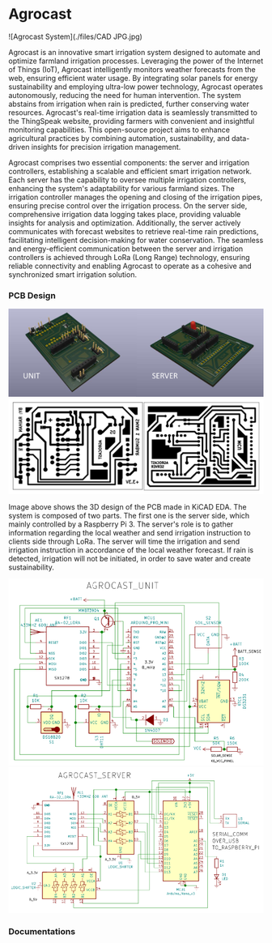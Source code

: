 # Agrocast
![Agrocast System](./files/CAD JPG.jpg)

Agrocast is an innovative smart irrigation system designed to automate and optimize farmland irrigation processes. Leveraging the power of the Internet of Things (IoT), Agrocast intelligently monitors weather forecasts from the web, ensuring efficient water usage. By integrating solar panels for energy sustainability and employing ultra-low power technology, Agrocast operates autonomously, reducing the need for human intervention. The system abstains from irrigation when rain is predicted, further conserving water resources. Agrocast's real-time irrigation data is seamlessly transmitted to the ThingSpeak website, providing farmers with convenient and insightful monitoring capabilities. This open-source project aims to enhance agricultural practices by combining automation, sustainability, and data-driven insights for precision irrigation management.

Agrocast comprises two essential components: the server and irrigation controllers, establishing a scalable and efficient smart irrigation network. Each server has the capability to oversee multiple irrigation controllers, enhancing the system's adaptability for various farmland sizes. The irrigation controller manages the opening and closing of the irrigation pipes, ensuring precise control over the irrigation process. On the server side, comprehensive irrigation data logging takes place, providing valuable insights for analysis and optimization. Additionally, the server actively communicates with forecast websites to retrieve real-time rain predictions, facilitating intelligent decision-making for water conservation. The seamless and energy-efficient communication between the server and irrigation controllers is achieved through LoRa (Long Range) technology, ensuring reliable connectivity and enabling Agrocast to operate as a cohesive and synchronized smart irrigation solution.

### PCB Design
![PCB Render](./files/pcb_render.jpg)
![PCB Footprints](./files/pcb_footprints.jpg)

Image above shows the 3D design of the PCB made in KiCAD EDA. The system is composed of two parts. The first one is the server side, which mainly controlled by a Raspberry Pi 3. The server's role is to gather information regarding the local weather and send irrigation instruction to clients side through LoRa. The server will time the irrigation and send irrigation instruction in accordance of the local weather forecast. If rain is detected, irrigation will not be initiated, in order to save water and create sustainability.

![Client Schematic](./files/client_schematic.png)
![Server Schematic](./files/server_schematic.png)

### Documentations



